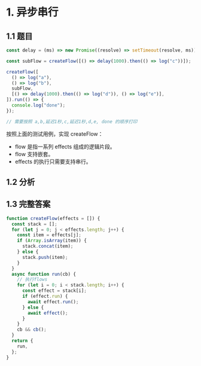 # 1. 异步串行

## 1.1 题目

```js
const delay = (ms) => new Promise((resolve) => setTimeout(resolve, ms));

const subFlow = createFlow([() => delay(1000).then(() => log("c"))]);

createFlow([
  () => log("a"),
  () => log("b"),
  subFlow,
  [() => delay(1000).then(() => log("d")), () => log("e")],
]).run(() => {
  console.log("done");
});

// 需要按照 a,b,延迟1秒,c,延迟1秒,d,e, done 的顺序打印
```

按照上面的测试用例，实现 createFlow：

- flow 是指一系列 effects 组成的逻辑片段。
- flow 支持嵌套。
- effects 的执行只需要支持串行。

## 1.2 分析

## 1.3 完整答案

```js
function createFlow(effects = []) {
  const stack = [];
  for (let j = 0; j < effects.length; j++) {
    const item = effects[j];
    if (Array.isArray(item)) {
      stack.concat(item);
    } else {
      stack.push(item);
    }
  }
  async function run(cb) {
    // 执行flows
    for (let i = 0; i < stack.length; i++) {
      const effect = stack[i];
      if (effect.run) {
        await effect.run();
      } else {
        await effect();
      }
    }
    cb && cb();
  }
  return {
    run,
  };
}
```
